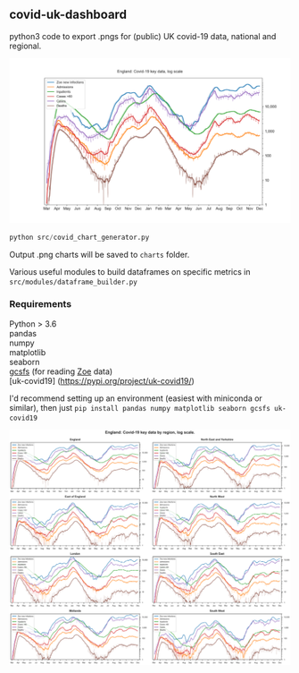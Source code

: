 ## covid-uk-dashboard
python3 code to export .pngs for (public) UK covid-19 data, national and regional.

![England](charts/EnglandKeyData.png)

```python
python src/covid_chart_generator.py
```
Output .png charts will be saved to `charts` folder.

Various useful modules to build dataframes on specific metrics in `src/modules/dataframe_builder.py`

### Requirements
Python > 3.6  
pandas  
numpy  
matplotlib  
seaborn  
[gcsfs](https://gcsfs.readthedocs.io/en/latest/) (for reading [Zoe](https://covid.joinzoe.com/) data)  
[uk-covid19] (https://pypi.org/project/uk-covid19/)

I'd recommend setting up an environment (easiest with miniconda or similar), then just `pip install pandas numpy matplotlib seaborn gcsfs uk-covid19`

![dashboard](charts/KeyRegionalData.png)
